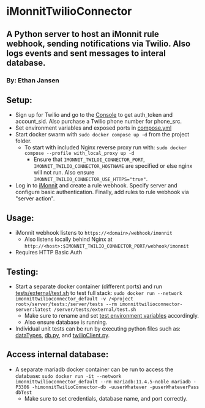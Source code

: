 # iMonnitTwilioConnector
## A Python server to host an iMonnit rule webhook, sending notifications via Twilio. Also logs events and sent messages to interal database.
### By: Ethan Jansen

## Setup:
 - Sign up for Twilio and go to the [Console](https://www.twilio.com/console) to get auth_token and account_sid. Also purchase a Twilio phone number for phone_src.
 - Set environment variables and exposed ports in [compose.yml](compose.yml)
 - Start docker swarm with `sudo docker compose up -d` from the project folder.
    - To start with included Nginx reverse proxy run with: `sudo docker compose --profile with_local_proxy up -d`
        - Ensure that `IMONNIT_TWILOI_CONNECTOR_PORT`, `IMONNIT_TWILIO_CONNECTOR_HOSTNAME` are specified or else nginx will not run. Also ensure `IMONNIT_TWILIO_CONNECTOR_USE_HTTPS="true"`.
 - Log in to [iMonnit](https://www.imonnit.com/API/) and create a rule webhook. Specify server and configure basic authentication. Finally, add rules to rule webhook via "server action".
 
## Usage:
 - iMonnit webhook listens to `https://<domain>/webhook/imonnit`
    - Also listens locally behind Nginx at `http://<host>:$IMONNIT_TWILIO_CONNECTOR_PORT/webhook/imonnit`
 - Requires HTTP Basic Auth

## Testing:
 - Start a separate docker container (different ports) and run [tests/external/test.sh](server/tests/external/test.sh) to test full stack: `sudo docker run --network imonnittwilioconnector_default -v /<project root>/server/tests:/server/tests --rm imonnittwilioconnector-server:latest /server/tests/external/test.sh`
    - Make sure to rename and set [test environment variables](server/tests/external/defaultTesting.env-example) accordingly.
    - Also ensure database is running.
 - Individual unit tests can be run by executing python files such as: [dataTypes](server/iMonnitTwilioConnector/dataTypes.py), [db.py](server/iMonnitTwilioConnector/db.py), and [twilioClient.py](server/iMonnitTwilioConnector/twilioClient.py).

## Access internal database:
 - A separate mariadb docker container can be run to access the database: `sudo docker run -it --network imonnittwilioconnector_default --rm mariadb:11.4.5-noble mariadb -P3306 -himonnitTwilioConnector-db -uuserWhatever -puserWhateverPass dbTest`
    - Make sure to set credentials, database name, and port correctly.
